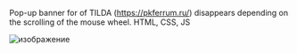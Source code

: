 Pop-up banner for of TILDA (https://pkferrum.ru/) disappears depending on the scrolling of the mouse wheel. 
HTML, CSS, JS

![изображение](https://github.com/user-attachments/assets/c8bb8df6-f2b7-49bf-acd1-1f8f3fcf36f6)
